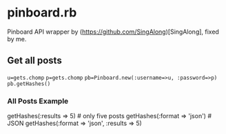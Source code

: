 # pinboard.rb
Pinboard API wrapper by (https://github.com/SingAlong)[SingAlong], fixed by me.

## Get all posts
`u=gets.chomp`
`p=gets.chomp`
`pb=Pinboard.new(:username=>u, :password=>p)`
`pb.getHashes()`

### All Posts Example
getHashes(:results => 5) # only five posts
getHashes(:format => 'json') # JSON
getHashes(:format => 'json', :results => 5)